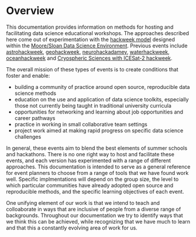 # Overview

This documentation provides information on methods for hosting and facilitating data science educational workshops. The approaches described here come out of experimentation with the [hackweek model](https://www.pnas.org/content/115/36/8872.short) designed within the [Moore/Sloan Data Science Environment](http://msdse.org/). Previous events include [astrohackweek](https://astrohackweek.org), [geohackweek](https://geohackweek.github.io), [neurohackadamey](https://neurohackademy.org), [waterhackweek](https://waterhackweek.github.io), [oceanhackweek](https://oceanhackweek.github.io) and [Cryospheric Sciences with ICESat-2 hackweek](https://icesat-2hackweek.github.io).

The overall mission of these types of events is to create conditions that foster and enable:

* building a community of practice around open source, reproducible data science methods 
* education on the use and application of data science toolkits, especially those not currently being taught in traditional university curricula
* opportunities for networking and learning about job opportunities and career pathways
* practice in working in small collaborative team settings
* project work aimed at making rapid progress on specific data science challenges 

In general, these events aim to blend the best elements of summer schools and hackathons. There is no one right way to host and facilitate these events, and each version has experimented with a range of different approaches. This documentation is intended to serve as a general reference for event planners to choose from a range of tools that we have found work well. Specific implmentations will depend on the group size, the level to which particular communities have already adopted open source and reproducible methods, and the specific learning objectives of each event. 

One unifying element of our work is that we intend to teach and colloaborate in ways that are inclusive of people from a diverse range of backgrounds. Throughout our documentation we try to identify ways that we think this can be achieved, while recognizing that we have much to learn and that this a constantly evolving area of work for us. 





